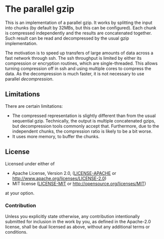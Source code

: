 # The parallel gzip

This is an implementation of a parallel gzip. It works by splitting the input
into chunks (by default by 32MBs, but this can be configured).  Each chunk is
compressed independently and the results are concatenated together. Such result
can be read and decompressed by the usual gzip implementation.

The motivation is to speed up transfers of large amounts of data across a fast
network through ssh. The ssh throughput is limited by either its compression or
encryption routines, which are single-threaded. This allows turning compression
off in ssh and using multiple cores to compress the data. As the decompression
is much faster, it is not necessary to use parallel *decompression*.

## Limitations

There are certain limitations:

* The compressed representation is slightly different than from the usual
  sequential gzip. Technically, the output is multiple concatenated gzips, but
  decompression tools commonly accept that. Furthermore, due to the
  independent chunks, the compression ratio is likely to be a bit worse.
* It uses more memory, to buffer the chunks.

## License

Licensed under either of

 * Apache License, Version 2.0, ([LICENSE-APACHE](LICENSE-APACHE) or http://www.apache.org/licenses/LICENSE-2.0)
 * MIT license ([LICENSE-MIT](LICENSE-MIT) or http://opensource.org/licenses/MIT)

at your option.

### Contribution

Unless you explicitly state otherwise, any contribution intentionally
submitted for inclusion in the work by you, as defined in the Apache-2.0
license, shall be dual licensed as above, without any additional terms
or conditions.

